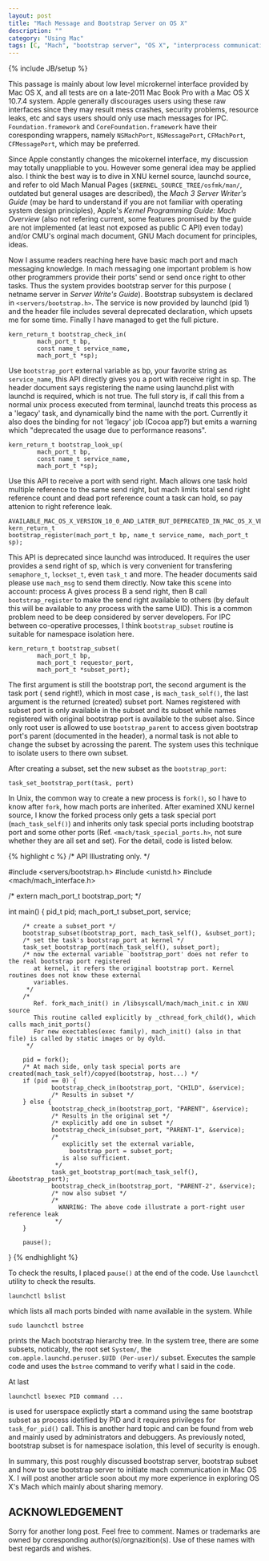 ```yaml
---
layout: post
title: "Mach Message and Bootstrap Server on OS X"
description: ""
category: "Using Mac"
tags: [C, "Mach", "bootstrap server", "OS X", "interprocess communication", "init", "launchd"]
---
```

{% include JB/setup %}

This passage is mainly about low level microkernel interface provided by Mac OS X,
and all tests are on a late-2011 Mac Book Pro with a Mac OS X 10.7.4 system.
Apple generally discourages users using these raw interfaces since they may
result mess crashes, security problems, resource leaks, etc and says users should
only use mach messages for IPC. `Foundation.framework` and `CoreFoundation.framework`
have their coresponding wrappers, namely `NSMachPort`, `NSMessagePort`, 
`CFMachPort`, `CFMessagePort`, which may be preferred.

Since Apple constantly changes the micokernel interface, my discussion may totally
unappliable to you. However some general idea may be applied also. I think the best
way is to dive in XNU kernel source, launchd source, and refer to old Mach Manual Pages 
(`$KERNEL_SOURCE_TREE/osfmk/man/`, outdated but general usages are described), the
_Mach 3 Server Writer's Guide_ (may be hard to understand if you are not familiar
 with operating system design principles), Apple's _Kernel Programming Guide: Mach Overview_
(also not refering current, some features promised by the guide are not implemented (at least
not exposed as public C API) even today) and/or CMU's orginal mach document, GNU Mach document
for principles, ideas.

Now I assume readers reaching here have basic mach port and mach messaging knowledge. 
In mach messaging one important problem is how other programmers provide their ports' send or 
send once right to other tasks. Thus the system provides bootstrap server for this purpose (
netname server in _Server Write's Guide_). Bootstrap subsystem is declared in `<servers/bootstrap.h>`.
The service is now provided by launchd (pid 1) and the header file includes several deprecated
declaration, which upsets me for some time. Finally I have managed to get the full picture.

	kern_return_t bootstrap_check_in(
	        mach_port_t bp, 
	        const name_t service_name,
	        mach_port_t *sp);

Use `bootstrap_port` external variable as bp, your favorite string as `service_name`,
 this API directly gives you a port with receive right in sp. The header document 
says registering the name using launchd.plist with launchd is required, which is not
true. The full story is, if call this from a normal unix process executed from terminal, 
launchd treats this process as a 'legacy' task, and dynamically bind the name with the port.
Currently it also does the binding for not 'legacy' job (Cocoa app?) but emits a warning 
which "deprecated the usage due to performance reasons". 

	kern_return_t bootstrap_look_up(
	        mach_port_t bp,
	        const name_t service_name,
	        mach_port_t *sp);

Use this API to receive a port with send right. Mach allows one task hold multiple
reference to the same send right, but mach limits total send right reference count 
and dead port reference count a task can hold, so pay attenion to right reference leak. 

	AVAILABLE_MAC_OS_X_VERSION_10_0_AND_LATER_BUT_DEPRECATED_IN_MAC_OS_X_VERSION_10_5
	kern_return_t
	bootstrap_register(mach_port_t bp, name_t service_name, mach_port_t sp);

This API is deprecated since launchd was introduced. It requires the user provides a
send right of sp, which is very convenient for transfering `semaphore_t`, `lockset_t`,
even `task_t` and more. The header documents said please use `mach_msg` to send them
directly. Now take this scene into account: process A gives process B a send right,
then B call `bootstrap_register` to make the send right available to others (by default
this will be available to any process with the same UID). This is a common problem
need to be deep considered by server developers. For IPC between co-operative processes,
I think `bootstrap_subset` routine is suitable for namespace isolation here.

	kern_return_t bootstrap_subset(
	        mach_port_t bp,
	        mach_port_t requestor_port,
	        mach_port_t *subset_port);

The first argument is still the bootstrap port, the second argument is the task port (
send right!), which in most case , is `mach_task_self()`, the last argument is the returned 
(created) subset port. Names registered with subset port is only available in the subset and 
its subset while names registered with original bootstrap port is available to the subset 
also. Since only root user is allowed to use `bootstrap_parent` to access given bootstrap port's 
parent (documented in the header), a normal task is not able to change the subset by acrossing
the parent. The system uses this technique to isolate users to there own subset.

After creating a subset, set the new subset as the `bootstrap_port`:

	task_set_bootstrap_port(task, port)

In Unix, the common way to create a new process is `fork()`, so I have to know after `fork`,
how mach ports are inherited. After examined XNU kernel source, I know the forked process
only gets a task special port (`mach_task_self()`) and inherits only task special ports including 
bootstrap port and some other ports (Ref. `<mach/task_special_ports.h>`, not sure whether they are 
all set and set). For the detail, code is listed below.

{% highlight c %}
/*
  API Illustrating only.
 */

#include <servers/bootstrap.h>
#include <unistd.h>
#include <mach/mach_interface.h>

/*
  extern mach_port_t bootstrap_port;
 */

int main()
{
        pid_t pid;
        mach_port_t subset_port, service;

        /* create a subset_port */
        bootstrap_subset(bootstrap_port, mach_task_self(), &subset_port);
        /* set the task's bootstrap_port at kernel */
        task_set_bootstrap_port(mach_task_self(), subset_port);
        /* now the external variable `bootstrap_port' does not refer to the real bootstrap port registered
           at kernel, it refers the original bootstrap port. Kernel routines does not know these external 
           variables.
         */
        /*
           Ref. fork_mach_init() in /libsyscall/mach/mach_init.c in XNU source
           This routine called explicitly by _cthread_fork_child(), which calls mach_init_ports()
           For new exectables(exec family), mach_init() (also in that file) is called by static images or by dyld.
         */

        pid = fork();
        /* At mach side, only task special ports are created(mach_task_self)/copyed(bootstrap, host...) */
        if (pid == 0) {
                bootstrap_check_in(bootstrap_port, "CHILD", &service);
                /* Results in subset */
        } else {
                bootstrap_check_in(bootstrap_port, "PARENT", &service);
                /* Results in the original set */
                /* explicitly add one in subset */
                bootstrap_check_in(subset_port, "PARENT-1", &service);
                /*
                   explicitly set the external variable, 
                     bootstrap_port = subset_port; 
                   is also sufficient.
                 */
                task_get_bootstrap_port(mach_task_self(), &bootstrap_port);
                bootstrap_check_in(bootstrap_port, "PARENT-2", &service);
                /* now also subset */
                /* 
                  WANRING: The above code illustrate a port-right user reference leak
                 */
        }

        pause();
}
{% endhighlight %}

To check the results, I placed `pause()` at the end of the code. 
Use `launchctl` utility to check the results.

	launchctl bslist

which lists all mach ports binded with name available in the system. While

	sudo launchctl bstree

prints the Mach bootstrap hierarchy tree. In the system tree, there are 
some subsets, noticably, the root set `System/`, the 
`com.apple.launchd.peruser.$UID (Per-user)/` subset. Executes the sample
code and uses the `bstree` command to verify what I said in the code.

At last

	launchctl bsexec PID command ...

is used for userspace explictly start a command using the same bootstrap subset
as process idetified by PID and it requires privileges for `task_for_pid()`
call. This is another hard topic and can be found from web and mainly used 
by administrators and debuggers. As previously noted, bootstrap subset is 
for namespace isolation, this level of security is enough. 

In summary, this post roughly discussed bootstrap server, bootstrap subset and
how to use bootstrap server to initiate mach communication in Mac OS X. I will
post another article soon about my more experience in exploring OS X's Mach which
mainly about sharing memory.

## ACKNOWLEDGEMENT

Sorry for another long post. Feel free to comment. 
Names or trademarks are owned by coresponding author(s)/orgnazition(s). Use of these names with best regards and wishes.
